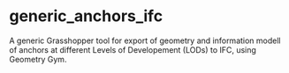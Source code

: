 # generic_anchors_ifc
A generic Grasshopper tool for export of geometry and information modell of anchors at different Levels of Developement (LODs) to IFC, using Geometry Gym.

